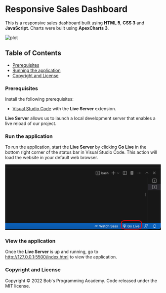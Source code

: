 # Responsive Sales Dashboard

This is a responsive sales dashboard built using **HTML 5**, **CSS 3** and **JavaScript**. Charts were built using **ApexCharts 3**.

![plot](https://github.com/BobsProgrammingAcademy/responsive-sales-dashboard/blob/master/images/large.png?raw=true)

## Table of Contents

- [Prerequisites](#prerequisites)
- [Running the application](#run-the-application)
- [Copyright and License](#copyright-and-license)

### Prerequisites

Install the following prerequisites:

- [Visual Studio Code](https://code.visualstudio.com/download) with the **Live Server** extension.

**Live Server** allows us to launch a local development server that enables a live reload of our project.

### Run the application

To run the application, start the **Live Server** by clicking **Go Live** in the bottom right corner of the status bar in Visual Studio Code. This action will load the website in your default web browser.

![plot](https://github.com/BobsProgrammingAcademy/responsive-sales-dashboard/blob/master/images/vscode.png?raw=true)

### View the application

Once the **Live Server** is up and running, go to http://127.0.0.1:5500/index.html to view the application.

### Copyright and License

Copyright © 2022 Bob's Programming Academy. Code released under the MIT license.
